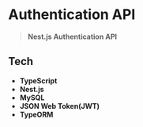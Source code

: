# Authentication API
> **Nest.js Authentication API**

## Tech
* **TypeScript**
* **Nest.js**
* **MySQL**
* **JSON Web Token(JWT)**
* **TypeORM**
